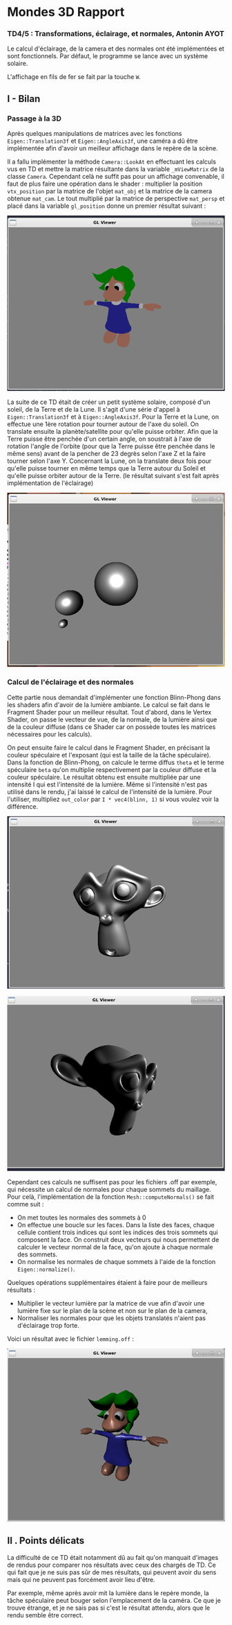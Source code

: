 ﻿# Mondes 3D Rapport
### TD4/5 : Transformations, éclairage, et normales, Antonin AYOT

Le calcul d'éclairage, de la camera et des normales ont été implémentées et sont fonctionnels. Par défaut, le programme se lance avec un système solaire.

L'affichage en fils de fer se fait par la touche `W`.

## I - Bilan

### Passage à la 3D

Après quelques manipulations de matrices avec les fonctions `Eigen::Translation3f` et `Eigen::AngleAxis3f`, une caméra a dû être implémentée afin d'avoir un meilleur affichage dans le repère de la scène.

Il a fallu implémenter la méthode `Camera::LookAt` en effectuant les calculs vus en TD et mettre la matrice résultante dans la variable `_mViewMatrix` de la classe `Camera`. Cependant celà ne suffit pas pour un affichage convenable, il faut de plus faire une opération dans le shader : multiplier la position `vtx_position` par la matrice de l'objet `mat_obj` et la matrice de la camera obtenue `mat_cam`. Le tout multiplié par la matrice de perspective `mat_persp` et placé dans la variable `gl_position` donne un premier résultat suivant :

![tw](https://github.com/Antonneau/Mondes_3D_UB/blob/INSTABLE/TD3_4/imgs/lemming_persp.png?raw=true)

La suite de ce TD était de créer un petit système solaire, composé d'un soleil, de la Terre et de la Lune.
Il s'agit d'une série d'appel à `Eigen::Translation3f` et à `Eigen::AngleAxis3f`. Pour la Terre et la Lune, on effectue une 1ère rotation pour tourner autour de l'axe du soleil. On translate ensuite la planète/satellite pour qu'elle puisse orbiter. Afin que la Terre puisse être penchée d'un certain angle, on soustrait à l'axe de rotation l'angle de l'orbite (pour que la Terre puisse être penchée dans le même sens) avant de la pencher de 23 degrès selon l'axe Z et la faire tourner selon l'axe Y. Concernant la Lune, on la translate deux fois pour qu'elle puisse tourner en même temps que la Terre autour du Soleil et qu'elle puisse orbiter autour de la Terre. (le résultat suivant s'est fait après implémentation de l'éclairage)

![tw](https://github.com/Antonneau/Mondes_3D_UB/blob/INSTABLE/TD3_4/imgs/solar_system.png?raw=true)

### Calcul de l'éclairage et des normales

Cette partie nous demandait d'implémenter une fonction Blinn-Phong dans les shaders afin d'avoir de la lumière ambiante. Le calcul se fait dans le Fragment Shader pour un meilleur résultat. Tout d'abord, dans le Vertex Shader, on passe le vecteur de vue, de la normale, de la lumière ainsi que de la couleur diffuse (dans ce Shader car on possède toutes les matrices nécessaires pour les calculs).

On peut ensuite faire le calcul dans le Fragment Shader, en précisant la couleur spéculaire et l'exposant (qui est la taille de la tâche spéculaire). Dans la fonction de Blinn-Phong, on calcule le terme diffus `theta` et le terme spéculaire `beta` qu'on multiplie respectivement par la couleur diffuse et la couleur spéculaire. Le résultat obtenu est ensuite multipliée par une intensité I qui est l'intensité de la lumière. Même si l'intensité n'est pas utilisé dans le rendu, j'ai laissé le calcul de l'intensité de la lumière. Pour l'utiliser, multipliez `out_color` par `I * vec4(blinn, 1)` si vous voulez voir la différence.

![tw](https://github.com/Antonneau/Mondes_3D_UB/blob/INSTABLE/TD3_4/imgs/monkey_blinn.png?raw=true)

![tw](https://github.com/Antonneau/Mondes_3D_UB/blob/INSTABLE/TD3_4/imgs/monkey_blinn2.png?raw=true)

Cependant ces calculs ne suffisent pas pour les fichiers .off par exemple, qui nécessite un calcul de normales pour chaque sommets du maillage. Pour celà, l'implémentation de la fonction `Mesh::computeNormals()` se fait comme suit :

- On met toutes les normales des sommets à 0
- On effectue une boucle sur les faces. Dans la liste des faces, chaque cellule contient trois indices qui sont les indices des trois sommets qui composent la face. On construit deux vecteurs qui nous permettent de calculer le vecteur normal de la face, qu'on ajoute à chaque normale des sommets.
- On normalise les normales de chaque sommets à l'aide de la fonction `Eigen::normalize()`.

Quelques opérations supplémentaires étaient à faire pour de meilleurs résultats :
- Multiplier le vecteur lumière par la matrice de vue afin d'avoir une lumière fixe sur le plan de la scène et non sur le plan de la camera,
- Normaliser les normales pour que les objets translatés n'aient pas d'éclairage trop forte.

Voici un résultat avec le fichier `lemming.off` :

![tw](https://github.com/Antonneau/Mondes_3D_UB/blob/INSTABLE/TD3_4/imgs/lemming_normal.png?raw=true)

## II . Points délicats

La difficulté de ce TD était notamment dû au fait qu'on manquait d'images de rendus pour comparer nos résultats avec ceux des chargés de TD. Ce qui fait que je ne suis pas sûr de mes résultats, qui peuvent avoir du sens mais qui ne peuvent pas forcément avoir lieu d'être.

Par exemple, même après avoir mit la lumière dans le repère monde, la tâche spéculaire peut bouger selon l'emplacement de la caméra. Ce que je trouve étrange, et je ne sais pas si c'est le résultat attendu, alors que le rendu semble être correct.